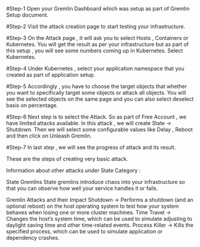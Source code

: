 #Step-1 
Open your Gremlin Dashboard which was setup as part of Gremlin Setup document.

#Step-2
Visit the attack creation page to start testing your infrastructure.

#Step-3
On the Attack page , it will ask you to select Hosts , Containers or Kubernetes. You will get the result as per your infrastructure but as part of this setup ,
you will see some numbers coming up in Kubernetes. Select Kubernetes.

#Step-4
Under Kubernetes , select your application namespace that you created as part of application setup.

#Step-5
Accordingly , you have to choose the target objects that whether you want to specifically target some objects or attack all objects.
You will see the selected objects on the same page and you can also select deselect basis on percentage.

#Step-6
Next step is to select the Attack. So as part of Free Account , we have limited attacks available. In this attack , we will create State -> Shutdown.
Then we will select some configurable values like Delay , Reboot and then click on Unleash Gremlin.

#Step-7 
In last step , we will see the progress of attack and its result.

These are the steps of creating very basic attack.

Information about other attacks under State Category :

State Gremlins
State gremlins introduce chaos into your infrastructure so that you can observe how well your service handles it or fails.

Gremlin Attacks and their Impact
Shutdown -> Performs a shutdown (and an optional reboot) on the host operating system to test how your system behaves when losing one or more cluster machines.
Time Travel -> Changes the host’s system time, which can be used to simulate adjusting to daylight saving time and other time-related events.
Process Killer -> Kills the specified process, which can be used to simulate application or dependency crashes. 

 


